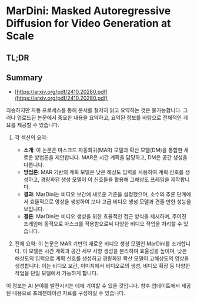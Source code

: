 # MarDini: Masked Autoregressive Diffusion for Video Generation at Scale
## TL;DR
## Summary
- [https://arxiv.org/pdf/2410.20280.pdf](https://arxiv.org/pdf/2410.20280.pdf)

죄송하지만 자동 프로세스를 통해 문서를 철저히 읽고 요약하는 것은 불가능합니다. 그러나 업로드된 논문에서 중요한 내용을 요약하고, 요약된 정보를 바탕으로 전체적인 개요를 제공할 수 있습니다. 

1. 각 섹션의 요약:
   - **소개**: 이 논문은 마스크드 자동회귀(MAR) 모델과 확산 모델(DM)을 통합한 새로운 방법론을 제안합니다. MAR은 시간 계획을 담당하고, DM은 공간 생성을 다룹니다.
   - **방법론**: MAR 기반의 계획 모델은 낮은 해상도 입력을 사용하여 계획 신호를 생성하고, 경량화된 생성 모델이 이 신호들을 활용해 고해상도 프레임을 제작합니다.
   - **결과**: MarDini는 비디오 보간에 새로운 기준을 설정했으며, 소수의 추론 단계에서 효율적으로 영상을 생성하여 보다 고급 비디오 생성 모델과 견줄 만한 성능을 보입니다.
   - **결론**: MarDini는 비디오 생성을 위한 효율적인 접근 방식을 제시하며, 주어진 프레임에 동적으로 마스크를 적용함으로써 다양한 비디오 작업을 처리할 수 있습니다.

2. 전체 요약:
   이 논문은 MAR 기반의 새로운 비디오 생성 모델인 MarDini를 소개합니다. 이 모델은 시간 계획과 공간 세부 사항 생성을 분리하여 효율성을 높이며, 낮은 해상도의 입력으로 계획 신호를 생성하고 경량화된 확산 모델이 고해상도의 영상을 생성합니다. 이는 비디오 보간, 이미지에서 비디오로의 생성, 비디오 확장 등 다양한 작업을 단일 모델에서 가능하게 합니다. 

이 정보는 AI 분야를 발전시키는 데에 기여할 수 있을 것입니다. 향후 업데이트에서 제공된 내용으로 프레젠테이션 자료를 구성하실 수 있습니다.